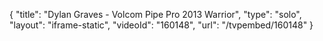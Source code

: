 {
    "title": "Dylan Graves - Volcom Pipe Pro 2013 Warrior",
    "type": "solo",
    "layout": "iframe-static",
    "videoId": "160148",
    "url": "\/tvpembed\/160148"
}